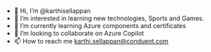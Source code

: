 - 👋 Hi, I’m @karthisellappan
- 👀 I’m interested in learning new technologies, Sports and Games.
- 🌱 I’m currently learning Azure components and certificates
- 💞️ I’m looking to collaborate on Azure Copilot
- 📫 How to reach me karthi.sellappan@conduent.com

<!---
karthisellappan/karthisellappan is a ✨ special ✨ repository because its `README.md` (this file) appears on your GitHub profile.
You can click the Preview link to take a look at your changes.
--->
